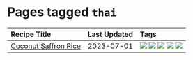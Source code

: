 # Pages tagged `thai`

|Recipe Title|Last Updated|Tags
|:---|:---|:---|
|[Coconut Saffron Rice](../recipes/coconutsaffronrice.md)|2023-07-01|[![](https://img.shields.io/badge/tag-expensive-e5c1d4)](../tags/expensive.md) [![](https://img.shields.io/badge/tag-rice-af803c)](../tags/rice.md) [![](https://img.shields.io/badge/tag-sides-10cdd6)](../tags/sides.md) [![](https://img.shields.io/badge/tag-stovetop-1754e4)](../tags/stovetop.md) [![](https://img.shields.io/badge/tag-thai-208450)](../tags/thai.md)|